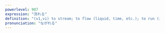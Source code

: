 ```yaml
---
powerlevel: 907
expression: "流れる"
definition: "(v1,vi) to stream; to flow (liquid, time, etc.); to run (ink); to be washed away; (P)"
pronunciation: "ながれる"
---
```

